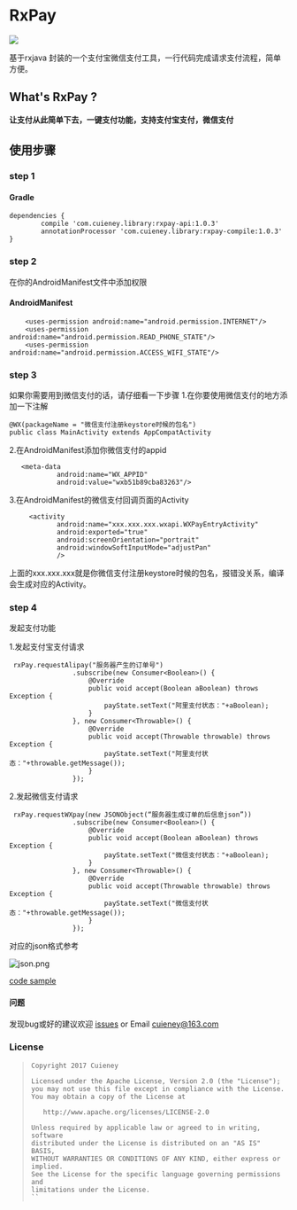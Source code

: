 
# RxPay
![](https://github.com/Cuieney/RxPay/blob/master/img/logo.png)

基于rxjava 封装的一个支付宝微信支付工具，一行代码完成请求支付流程，简单方便。
## What's RxPay ?

**让支付从此简单下去，一键支付功能，支持支付宝支付，微信支付**

## 使用步骤
### step 1
#### Gradle

```
dependencies {
    	compile 'com.cuieney.library:rxpay-api:1.0.3'
    	annotationProcessor 'com.cuieney.library:rxpay-compile:1.0.3'
}

```
### step 2
在你的AndroidManifest文件中添加权限
#### AndroidManifest
```
    <uses-permission android:name="android.permission.INTERNET"/>
    <uses-permission android:name="android.permission.READ_PHONE_STATE"/>
    <uses-permission android:name="android.permission.ACCESS_WIFI_STATE"/>

```
### step 3
如果你需要用到微信支付的话，请仔细看一下步骤
1.在你要使用微信支付的地方添加一下注解

```
@WX(packageName = "微信支付注册keystore时候的包名")
public class MainActivity extends AppCompatActivity 
```
2.在AndroidManifest添加你微信支付的appid

```
   <meta-data
            android:name="WX_APPID"
            android:value="wxb51b89cba83263"/>
```
3.在AndroidManifest的微信支付回调页面的Activity

```
     <activity
            android:name="xxx.xxx.xxx.wxapi.WXPayEntryActivity"
            android:exported="true"
            android:screenOrientation="portrait"
            android:windowSoftInputMode="adjustPan"
            />

```
上面的xxx.xxx.xxx就是你微信支付注册keystore时候的包名，报错没关系，编译会生成对应的Activity。

### step 4
发起支付功能

1.发起支付宝支付请求

```
 rxPay.requestAlipay("服务器产生的订单号")
                .subscribe(new Consumer<Boolean>() {
                    @Override
                    public void accept(Boolean aBoolean) throws Exception {
                        payState.setText("阿里支付状态："+aBoolean);
                    }
                }, new Consumer<Throwable>() {
                    @Override
                    public void accept(Throwable throwable) throws Exception {
                        payState.setText("阿里支付状态："+throwable.getMessage());
                    }
                });

```
    
2.发起微信支付请求

```
 rxPay.requestWXpay(new JSONObject(“服务器生成订单的后信息json”))
                .subscribe(new Consumer<Boolean>() {
                    @Override
                    public void accept(Boolean aBoolean) throws Exception {
                        payState.setText("微信支付状态："+aBoolean);
                    }
                }, new Consumer<Throwable>() {
                    @Override
                    public void accept(Throwable throwable) throws Exception {
                        payState.setText("微信支付状态："+throwable.getMessage());
                    }
                });
```
对应的json格式参考

![json.png](http://upload-images.jianshu.io/upload_images/3415839-16341c6eb0f938f8.png?imageMogr2/auto-orient/strip%7CimageView2/2/w/1240)

[code sample](https://github.com/Cuieney/rxpay/blob/master/app/src/main/java/com/cuieney/rxpay_master/MainActivity.java)

#### 问题
发现bug或好的建议欢迎 [issues](https://github.com/Cuieney/AutoFix/issues) or 
Email <cuieney@163.com> 

### License

> ```
> Copyright 2017 Cuieney
>
> Licensed under the Apache License, Version 2.0 (the "License");
> you may not use this file except in compliance with the License.
> You may obtain a copy of the License at
>
>    http://www.apache.org/licenses/LICENSE-2.0
>
> Unless required by applicable law or agreed to in writing, software
> distributed under the License is distributed on an "AS IS" BASIS,
> WITHOUT WARRANTIES OR CONDITIONS OF ANY KIND, either express or implied.
> See the License for the specific language governing permissions and
> limitations under the License.
> ``



